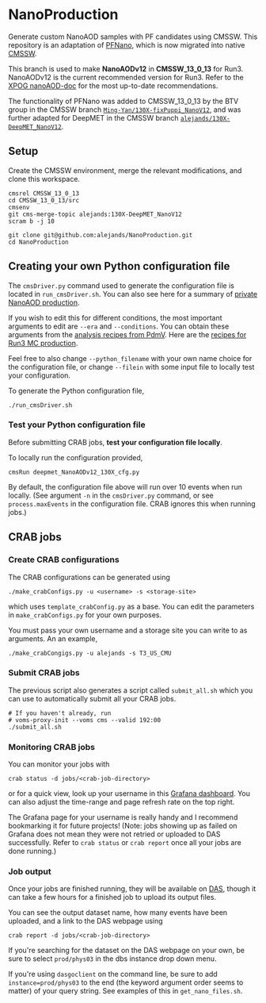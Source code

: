 # NanoProduction

Generate custom NanoAOD samples with PF candidates using CMSSW. This repository is an adaptation of [PFNano](https://github.com/DeepMETv2/PFNano), which is now migrated into native [CMSSW](https://github.com/cms-sw/cmssw).

This branch is used to make **NanoAODv12** in **CMSSW_13_0_13** for Run3. NanoAODv12 is the current recommended version for Run3. Refer to the [XPOG nanoAOD-doc](https://gitlab.cern.ch/cms-nanoAOD/nanoaod-doc/-/wikis/home) for the most up-to-date recommendations.

The functionality of PFNano was added to CMSSW_13_0_13 by the BTV group in the CMSSW branch [`Ming-Yan/130X-fixPuppi_NanoV12`](https://github.com/Ming-Yan/cmssw/tree/130X-fixPuppi_NanoV12), and was further adapted for DeepMET in the CMSSW branch [`alejands/130X-DeepMET_NanoV12`](https://github.com/alejands/cmssw/tree/130X-DeepMET_NanoV12).

## Setup

Create the CMSSW environment, merge the relevant modifications, and clone this workspace.

```
cmsrel CMSSW_13_0_13
cd CMSSW_13_0_13/src
cmsenv
git cms-merge-topic alejands:130X-DeepMET_NanoV12
scram b -j 10

git clone git@github.com:alejands/NanoProduction.git
cd NanoProduction
```

## Creating your own Python configuration file

The `cmsDriver.py` command used to generate the configuration file is located in `run_cmsDriver.sh`. You can also see here for a summary of [private NanoAOD production](https://gitlab.cern.ch/cms-nanoAOD/nanoaod-doc/-/wikis/Instructions/Private%20production).

If you wish to edit this for different conditions, the most important arguments to edit are `--era` and `--conditions`. You can obtain these arguments from the [analysis recipes from PdmV](https://twiki.cern.ch/twiki/bin/viewauth/CMS/PdmV#Analysis_Recipes). Here are the [recipes for Run3 MC production](https://twiki.cern.ch/twiki/bin/view/CMS/PdmVRun3Analysis#Monte_Carlo).

Feel free to also change `--python_filename` with your own name choice for the configuration file, or change `--filein` with some input file to locally test your configuration.

To generate the Python configuration file,

```
./run_cmsDriver.sh
```

### Test your Python configuration file

Before submitting CRAB jobs, **test your configuration file locally**.

To locally run the configuration provided,

```
cmsRun deepmet_NanoAODv12_130X_cfg.py
```

By default, the configuration file above will run over 10 events when run locally. (See  argument `-n` in the `cmsDriver.py` command, or see `process.maxEvents` in the configuration file. CRAB ignores this when running jobs.)

## CRAB jobs

### Create CRAB configurations

The CRAB configurations can be generated using

```
./make_crabConfigs.py -u <username> -s <storage-site>
```

which uses `template_crabConfig.py` as a base. You can edit the parameters in `make_crabConfigs.py` for your own purposes.

You must pass your own username and a storage site you can write to as arguments. An an example,

```
./make_crabCongigs.py -u alejands -s T3_US_CMU
```

### Submit CRAB jobs

The previous script also generates a script called `submit_all.sh` which you can use to automatically submit all your CRAB jobs.

```
# If you haven't already, run
# voms-proxy-init --voms cms --valid 192:00
./submit_all.sh
```

### Monitoring CRAB jobs

You can monitor your jobs with

```
crab status -d jobs/<crab-job-directory>
```

or for a quick view, look up your username in this [Grafana dashboard](https://monit-grafana.cern.ch/d/15468761344/personal-tasks-monitoring-globalview?from=now-2d&to=now&orgId=11&var-user=All&var-site=All&var-current_url=%2Fd%2FcmsTMDetail%2Fcms_task_monitoring&var-task=All). You can also adjust the time-range and page refresh rate on the top right.

The Grafana page for your username is really handy and I recommend bookmarking it for future projects! (Note: jobs showing up as failed on Grafana does not mean they were not retried or uploaded to DAS successfully. Refer to `crab status` or `crab report` once all your jobs are done running.)

### Job output

Once your jobs are finished running, they will be available on [DAS](https://cmsweb.cern.ch/das/), though it can take a few hours for a finished job to upload its output files. 

You can see the output dataset name, how many events have been uploaded, and a link to the DAS webpage using

```
crab report -d jobs/<crab-job-directory>
```

If you're searching for the dataset on the DAS webpage on your own, be sure to select `prod/phys03` in the dbs instance drop down menu.

If you're using `dasgoclient` on the command line, be sure to add `instance=prod/phys03` to the end (the keyword argument order seems to matter) of your query string. See examples of this in `get_nano_files.sh`.
